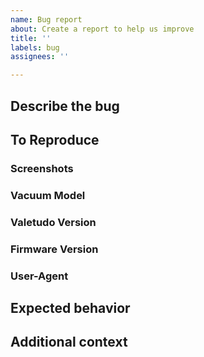 ```yaml
---
name: Bug report
about: Create a report to help us improve
title: ''
labels: bug
assignees: ''

---
```


<!-- Text between these tags doesn't get displayed so you don't have to remove it -->
## Describe the bug
<!--
A clear and concise description of what the bug is.
-->

## To Reproduce
<!--
Steps to reproduce the behavior:
1. Go to '...'
2. Click on '....'
3. Scroll down to '....'
4. See error
-->

### Screenshots
<!--If applicable, add screenshots to help explain your problem.-->

### Vacuum Model
<!-- e.g. Gen2/S5/etc -->

### Valetudo Version
<!-- e.g. 0.5.0 -->

### Firmware Version
<!-- e.g. 2008 -->

### User-Agent
<!-- e.g. Mozilla/5.0 (Windows NT 10.0; Win64; x64) AppleWebKit/537.36 (KHTML, like Gecko) Chrome/75.0.3770.142 Safari/537.36 -->

## Expected behavior
<!--
A clear and concise description of what you expected to happen.
-->

## Additional context
<!-- Add any other context about the problem here. -->
